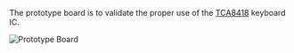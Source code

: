 
The prototype board is to validate the proper use of the
[TCA8418](https://www.ti.com/lit/ds/symlink/tca8418.pdf) keyboard IC.

![Prototype Board](board.png)
